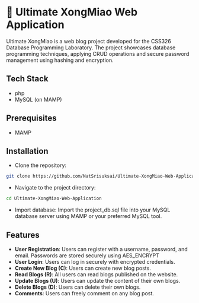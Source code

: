 
# 📝 Ultimate XongMiao Web Application 

Ultimate XongMiao is a web blog project developed for the CSS326 Database Programming Laboratory. The project showcases database programming techniques, applying CRUD operations and secure password management using hashing and encryption.


## Tech Stack

- php
- MySQL (on MAMP)

## Prerequisites

- MAMP

## Installation

- Clone the repository:
```bash
git clone https://github.com/NatSrisuksai/Ultimate-XongMiao-Web-Application.git
```

- Navigate to the project directory:
```bash
cd Ultimate-XongMiao-Web-Application
```

- Import database:
Import the project_db.sql file into your MySQL database server using MAMP or your preferred MySQL tool.

## Features

- **User Registration**: Users can register with a username, password, and email. Passwords are stored securely using AES_ENCRYPT
- **User Login**: Users can log in securely with encrypted credentials.
- **Create New Blog (C)**: Users can create new blog posts.
- **Read Blogs (R)**: All users can read blogs published on the website.
- **Update Blogs (U)**: Users can update the content of their own blogs.
- **Delete Blogs (D)**: Users can delete their own blogs.
- **Comments**: Users can freely comment on any blog post.


